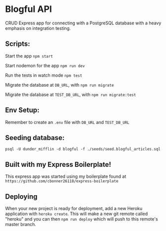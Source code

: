 # Blogful API

CRUD Express app for connecting with a PostgreSQL database with a heavy emphasis on integration testing.

## Scripts:

Start the app `npm start`

Start nodemon for the app `npm run dev`

Run the tests in watch mode `npm test`

Migrate the database at `DB_URL`, with `npm run migrate`

Migrate the database at `TEST_DB_URL`, with `npm run migrate:test`

## Env Setup:

Remember to create an `.env` file with `DB_URL` and `TEST_DB_URL`

## Seeding database:

`psql -U dunder_mifflin -d blogful -f ./seeds/seed.blogful_articles.sql`

## Built with my Express Boilerplate!

This express app was started using my boilerplate found at `https://github.com/cbonner26118/express-boilerplate`

## Deploying

When your new project is ready for deployment, add a new Heroku application with `heroku create`. This will make a new git remote called "heroku" and you can then `npm run deploy` which will push to this remote's master branch.

